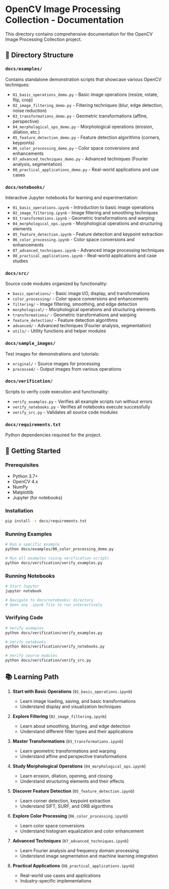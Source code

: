 # OpenCV Image Processing Collection - Documentation

This directory contains comprehensive documentation for the OpenCV Image Processing Collection project.

## 📁 Directory Structure

### `docs/examples/`
Contains standalone demonstration scripts that showcase various OpenCV techniques:
- `01_basic_operations_demo.py` - Basic image operations (resize, rotate, flip, crop)
- `02_image_filtering_demo.py` - Filtering techniques (blur, edge detection, noise reduction)
- `03_transformations_demo.py` - Geometric transformations (affine, perspective)
- `04_morphological_ops_demo.py` - Morphological operations (erosion, dilation, etc.)
- `05_feature_detection_demo.py` - Feature detection algorithms (corners, keypoints)
- `06_color_processing_demo.py` - Color space conversions and enhancements
- `07_advanced_techniques_demo.py` - Advanced techniques (Fourier analysis, segmentation)
- `08_practical_applications_demo.py` - Real-world applications and use cases

### `docs/notebooks/`
Interactive Jupyter notebooks for learning and experimentation:
- `01_basic_operations.ipynb` - Introduction to basic image operations
- `02_image_filtering.ipynb` - Image filtering and smoothing techniques
- `03_transformations.ipynb` - Geometric transformations and warping
- `04_morphological_ops.ipynb` - Morphological operations and structuring elements
- `05_feature_detection.ipynb` - Feature detection and keypoint extraction
- `06_color_processing.ipynb` - Color space conversions and enhancements
- `07_advanced_techniques.ipynb` - Advanced image processing techniques
- `08_practical_applications.ipynb` - Real-world applications and case studies

### `docs/src/`
Source code modules organized by functionality:
- `basic_operations/` - Basic image I/O, display, and transformations
- `color_processing/` - Color space conversions and enhancements
- `filtering/` - Image filtering, smoothing, and edge detection
- `morphological/` - Morphological operations and structuring elements
- `transformations/` - Geometric transformations and warping
- `feature_detection/` - Feature detection algorithms
- `advanced/` - Advanced techniques (Fourier analysis, segmentation)
- `utils/` - Utility functions and helper modules

### `docs/sample_images/`
Test images for demonstrations and tutorials:
- `original/` - Source images for processing
- `processed/` - Output images from various operations

### `docs/verification/`
Scripts to verify code execution and functionality:
- `verify_examples.py` - Verifies all example scripts run without errors
- `verify_notebooks.py` - Verifies all notebooks execute successfully
- `verify_src.py` - Validates all source code modules

### `docs/requirements.txt`
Python dependencies required for the project.

## 🚀 Getting Started

### Prerequisites
- Python 3.7+
- OpenCV 4.x
- NumPy
- Matplotlib
- Jupyter (for notebooks)

### Installation
```bash
pip install -r docs/requirements.txt
```

### Running Examples
```bash
# Run a specific example
python docs/examples/06_color_processing_demo.py

# Run all examples (using verification script)
python docs/verification/verify_examples.py
```

### Running Notebooks
```bash
# Start Jupyter
jupyter notebook

# Navigate to docs/notebooks/ directory
# Open any .ipynb file to run interactively
```

### Verifying Code
```bash
# Verify examples
python docs/verification/verify_examples.py

# Verify notebooks
python docs/verification/verify_notebooks.py

# Verify source modules
python docs/verification/verify_src.py
```

## 📚 Learning Path

1. **Start with Basic Operations** (`01_basic_operations.ipynb`)
   - Learn image loading, saving, and basic transformations
   - Understand display and visualization techniques

2. **Explore Filtering** (`02_image_filtering.ipynb`)
   - Learn about smoothing, blurring, and edge detection
   - Understand different filter types and their applications

3. **Master Transformations** (`03_transformations.ipynb`)
   - Learn geometric transformations and warping
   - Understand affine and perspective transformations

4. **Study Morphological Operations** (`04_morphological_ops.ipynb`)
   - Learn erosion, dilation, opening, and closing
   - Understand structuring elements and their effects

5. **Discover Feature Detection** (`05_feature_detection.ipynb`)
   - Learn corner detection, keypoint extraction
   - Understand SIFT, SURF, and ORB algorithms

6. **Explore Color Processing** (`06_color_processing.ipynb`)
   - Learn color space conversions
   - Understand histogram equalization and color enhancement

7. **Advanced Techniques** (`07_advanced_techniques.ipynb`)
   - Learn Fourier analysis and frequency domain processing
   - Understand image segmentation and machine learning integration

8. **Practical Applications** (`08_practical_applications.ipynb`)
   - Real-world use cases and applications
   - Industry-specific implementations

